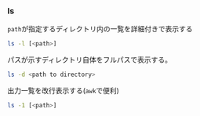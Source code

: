 
### ls

`path`が指定するディレクトリ内の一覧を詳細付きで表示する

```bash
ls -l [<path>]
```

パスが示すディレクトリ自体をフルパスで表示する。

```bash
ls -d <path to directory>
```

出力一覧を改行表示する(`awk`で便利)

```bash
ls -1 [<path>]
```

